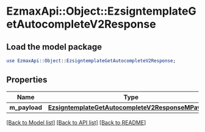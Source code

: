 # EzmaxApi::Object::EzsigntemplateGetAutocompleteV2Response

## Load the model package
```perl
use EzmaxApi::Object::EzsigntemplateGetAutocompleteV2Response;
```

## Properties
Name | Type | Description | Notes
------------ | ------------- | ------------- | -------------
**m_payload** | [**EzsigntemplateGetAutocompleteV2ResponseMPayload**](EzsigntemplateGetAutocompleteV2ResponseMPayload.md) |  | 

[[Back to Model list]](../README.md#documentation-for-models) [[Back to API list]](../README.md#documentation-for-api-endpoints) [[Back to README]](../README.md)


